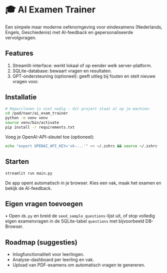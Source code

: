 # 🎓 AI Examen Trainer

Een simpele maar moderne oefenomgeving voor eindexamens (Nederlands, Engels, Geschiedenis) met AI-feedback en gepersonaliseerde vervolgvragen.

## Features

1. Streamlit-interface: werkt lokaal of op eender welk server-platform.
2. SQLite-database: bewaart vragen en resultaten.
3. GPT-ondersteuning (optioneel): geeft uitleg bij fouten en stelt nieuwe vragen voor.

## Installatie

```bash
# Repo/clonen is niet nodig – dit project staat al op je machine:
cd /pad/naar/ai_exam_trainer
python -m venv venv
source venv/bin/activate
pip install -r requirements.txt
```

Voeg je OpenAI-API-sleutel toe (optioneel):

```bash
echo "export OPENAI_API_KEY='sk-...'" >> ~/.zshrc && source ~/.zshrc
```

## Starten

```bash
streamlit run main.py
```

De app opent automatisch in je browser. Kies een vak, maak het examen en bekijk de AI-feedback.

## Eigen vragen toevoegen

• Open `db.py` en breid de `seed_sample_questions`-lijst uit, of stop volledig eigen examenvragen in de SQLite-tabel `questions` met bijvoorbeeld DB-Browser.

## Roadmap (suggesties)

- Inlogfunctionaliteit voor leerlingen.
- Analyse-dashboard per leerling en vak.
- Upload van PDF-examens om automatisch vragen te genereren. 